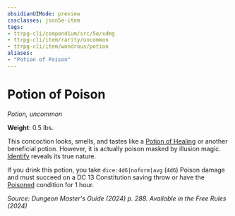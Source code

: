 ```yaml
---
obsidianUIMode: preview
cssclasses: json5e-item
tags:
- ttrpg-cli/compendium/src/5e/xdmg
- ttrpg-cli/item/rarity/uncommon
- ttrpg-cli/item/wondrous/potion
aliases: 
- "Potion of Poison"
---
```

# Potion of Poison
*Potion, uncommon*  


**Weight**: 0.5 lbs.

This concoction looks, smells, and tastes like a [Potion of Healing](3-Compendium/items/potion-of-healing-xdmg.md) or another beneficial potion. However, it is actually poison masked by illusion magic. [Identify](3-Compendium/spells/identify-xphb.md) reveals its true nature.

If you drink this potion, you take `dice:4d6|noform|avg` (`4d6`) Poison damage and must succeed on a DC 13 Constitution saving throw or have the [Poisoned](3-Compendium/rules/conditions.md#Poisoned) condition for 1 hour.

*Source: Dungeon Master's Guide (2024) p. 288. Available in the Free Rules (2024)*